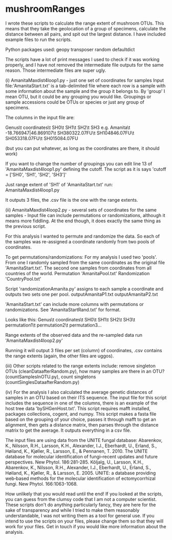 # mushroomRanges

I wrote these scripts to calculate the range extent of mushroom OTUs. 
This means that they take the geolocation of a group of specimens, calculate the distance between all pairs, and spit out the largest distance.
I have included example files to run the scripts. 

Python packages used:
geopy
transposer
random
defaultdict

The scripts have a lot of print messages I used to check if it was working properly, and I have not removed the intermediate file outputs for the same reason. Those intermediate files are super ugly.

(i) AmanitaMaxdist4loop1.py - just one set of coordinates for samples 
Input file:'AmanitaStart.txt' is a tab-delimited file where each row is a sample with some information about the sample and the group it belongs to. By 'group' I mean OTU, but it could be any grouping you would like. Groupings or sample accessions could be OTUs or species or just any group of specimens.

The columns in the input file are:

Genus\t coordinates\t SH0\t SH1\t SH2\t SH3
e.g.
Amanita\t -18.766947|46.869107\t SH380322.07FU\t SH104846.07FU\t SH053318.07FU\t SH015084.07FU

(but you can put whatever, as long as the coordinates are there, it should work)

If you want to change the number of groupings you can edit line 13 of 'AmanitaMaxdist4loop1.py' defining the cutoff. The script as it is says 'cutoff = ['SH0', 'SH1', 'SH2', 'SH3']'

Just range extent of 'SH1' of 'AmanitaStart.txt' run:
AmanitaMaxdist4loop1.py

It outputs 3 files, the .csv file is the one with the range extents.


(ii) AmanitaMaxdist4loop2.py - several sets of coordinates for the same samples - Input file can include permutations or randomizations, although it means more fiddling. At the end though, it does exactly the same thing as the previous script.

For this analysis I wanted to permute and randomize the data. So each of the samples was re-assigned a coordinate randomly from two pools of coordinates.

To get permutations/randomizations:
For my analysis I used two 'pools'. From one I randomly sampled from the same coordinates as the original file 'AmanitaStart.txt'. The second one samples from coordinates from all countries of the world. 
Permutation 'AmanitaPool.txt'
Randomization 'CountryPool.txt'

Script 'randomizationAmanita.py' assigns to each sample a coordinate and outputs two sets one per pool.
outputAmanitaP1.txt
outputAmanitaP2.txt

'AmanitaStart.txt' can include more columns with permutations or randomizations. See 'AmanitaStartRand.txt' for format.

Looks like this:
Genus\t coordinates\t SH0\t SH1\t SH2\t SH3\t permutation1\t permutation2\t permutation3...

Range extents of the observed data and the re-sampled data run 'AmanitaMaxdist4loop2.py'

Running it will output 3 files per set (column) of coordinates, .csv contains the range extents (again, the other files are uggos).


(iii) Other scripts related to the range extents include: remove singleton OTUs (cleanDataafterRandom.py), how many samples are there in an OTU? (countSamplesInOTU.py), count singletons (countSinglesDataafterRandom.py)


(iv) For the analysis I also calculated the average genetic distances of samples in an OTU based on their ITS sequence. The input file for this script includes the sequence in one of the columns, there is an example of the host tree data 'bySHGenHost.txt'. This script requires mafft installed, packages collections, cogent, and numpy.
This script makes a fasta file based on the grouping of your choice, passes it through mafft to get an alignment, then gets a distance matrix, then parses through the distance matrix to get the average. It outputs everything in a csv file.

The input files are using data from the UNITE fungal database:
Abarenkov, K., Nilsson, R.H., Larsson, K.H., Alexander, I.J., Eberhardt, U., Erland, S., Høiland, K., Kjøller, R., Larsson, E., & Pennanen, T. 2010. The UNITE database for molecular identification of fungi–recent updates and future perspectives. New Phytol. 186:281-285.
Kõljalg, U., Larsson, K.H., Abarenkov, K., Nilsson, R.H., Alexander, I.J., Eberhardt, U., Erland, S., Høiland, K., Kjøller, R., & Larsson, E. 2005. UNITE: a database providing web‐based methods for the molecular identification of ectomycorrhizal fungi. New Phytol. 166:1063-1068.

How unlikely that you would read until the end! If you looked at the scripts, you can guess from the clumsy code that I am not a computer scientist. These scripts don't do anything particularly fancy, they are here for the sake of transparency and while I tried to make them reasonably understandable, I was not writing them as a tool for general use. If you intend to use the scripts on your files, please change them so that they will work for your files. Get in touch if you would like more information about the analysis.

